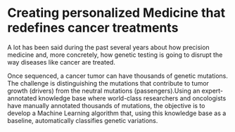 # Creating personalized Medicine that redefines cancer treatments

A lot has been said during the past several years about how precision medicine and, more concretely, how genetic testing is going to disrupt the way diseases like cancer are treated.  

Once sequenced, a cancer tumor can have thousands of genetic mutations. The challenge is distinguishing the mutations that contribute to tumor growth (drivers) from the neutral mutations (passengers).Using an expert-annotated knowledge base where world-class researchers and oncologists have manually annotated thousands of mutations, the objective is to develop a Machine Learning algorithm that, using this knowledge base as a baseline, automatically classifies genetic variations.
